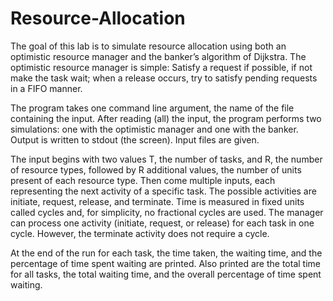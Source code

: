 # Resource-Allocation
The goal of this lab is to simulate resource allocation using both an optimistic resource manager and the banker’s
algorithm of Dijkstra. The optimistic resource manager is simple: Satisfy a request if possible, if not make
the task wait; when a release occurs, try to satisfy pending requests in a FIFO manner.

The program takes one command line argument, the name of the file containing the input. After reading
(all) the input, the program performs two simulations: one with the optimistic manager and one with the
banker. Output is written to stdout (the screen). Input files are given. 

The input begins with two values T, the number of tasks, and R, the number of resource types, followed by
R additional values, the number of units present of each resource type. Then come multiple inputs,
each representing the next activity of a specific task. The possible activities are initiate, request, release,
and terminate. Time is measured in fixed units called cycles and, for simplicity, no fractional cycles are used.
The manager can process one activity (initiate, request, or release) for each task in one cycle. However, the
terminate activity does not require a cycle.

At the end of the run for each task, the time taken, the waiting time, and the percentage of time
spent waiting are printed. Also printed are the total time for all tasks, the total waiting time, and the overall percentage of
time spent waiting.
